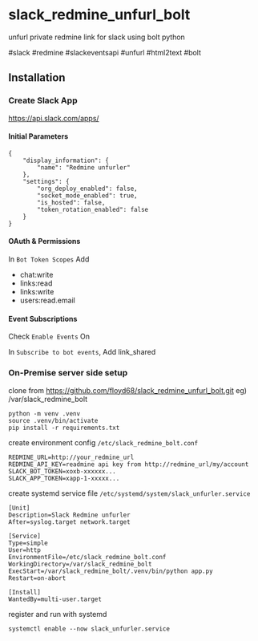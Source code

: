 # slack_redmine_unfurl_bolt
unfurl private redmine link for slack using bolt python

#slack #redmine #slackeventsapi #unfurl #html2text #bolt

## Installation

### Create Slack App

https://api.slack.com/apps/

#### Initial Parameters
```
{
    "display_information": {
        "name": "Redmine unfurler"
    },
    "settings": {
        "org_deploy_enabled": false,
        "socket_mode_enabled": true,
        "is_hosted": false,
        "token_rotation_enabled": false
    }
}
```

#### OAuth & Permissions

In `Bot Token Scopes` Add

- chat:write
- links:read
- links:write
- users:read.email

#### Event Subscriptions

Check `Enable Events` On

In `Subscribe to bot events`, Add link_shared

### On-Premise server side setup

clone from https://github.com/floyd68/slack_redmine_unfurl_bolt.git
eg) /var/slack_redmine_bolt

```
python -m venv .venv
source .venv/bin/activate
pip install -r requirements.txt
```

create environment config `/etc/slack_redmine_bolt.conf`
```
REDMINE_URL=http://your_redmine_url
REDMINE_API_KEY=readmine api key from http://redmine_url/my/account
SLACK_BOT_TOKEN=xoxb-xxxxxx...
SLACK_APP_TOKEN=xapp-1-xxxxx...
```

create systemd service file `/etc/systemd/system/slack_unfurler.service`
```
[Unit]
Description=Slack Redmine unfurler
After=syslog.target network.target

[Service]
Type=simple
User=http
EnvironmentFile=/etc/slack_redmine_bolt.conf
WorkingDirectory=/var/slack_redmine_bolt
ExecStart=/var/slack_redmine_bolt/.venv/bin/python app.py
Restart=on-abort

[Install]
WantedBy=multi-user.target
```

register and run with systemd
```
systemctl enable --now slack_unfurler.service
```
